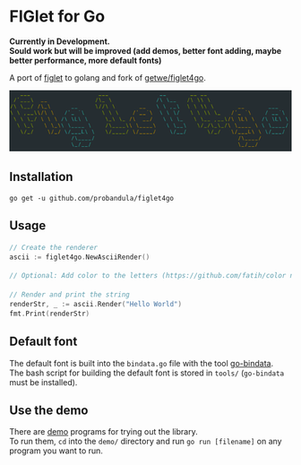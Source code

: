 # FIGlet for Go

**Currently in Development.  
Sould work but will be improved (add demos, better font adding, maybe better performance, more default fonts)**

A port of [figlet](http://www.figlet.org/) to golang and fork of [getwe/figlet4go](https://github.com/getwe/figlet4go).

![screenshot](./screenshot/figlet4go.png)

## Installation

```
go get -u github.com/probandula/figlet4go
```

## Usage
```go
// Create the renderer
ascii := figlet4go.NewAsciiRender()

// Optional: Add color to the letters (https://github.com/fatih/color needed)

// Render and print the string
renderStr, _ := ascii.Render("Hello World")
fmt.Print(renderStr)
```

## Default font
The default font is built into the `bindata.go` file with the tool [go-bindata](https://github.com/jteeuwen/go-bindata).  
The bash script for building the default font is stored in `tools/` (`go-bindata` must be installed).

## Use the demo
There are [demo](https://github.com/probandula/figlet4go/blob/master/demo) programs for trying out the library.  
To run them, `cd` into the `demo/` directory and run `go run [filename]` on any program you want to run.